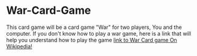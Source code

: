 # War-Card-Game
This card game will be a card game "War" for two players, You and the computer. If you don't know how to play a war game, here is a link that will help you understand how to play the game [link to War Card game On Wikipedia!](https://www.en.wikipedia.org/wiki/War_(card_game))

